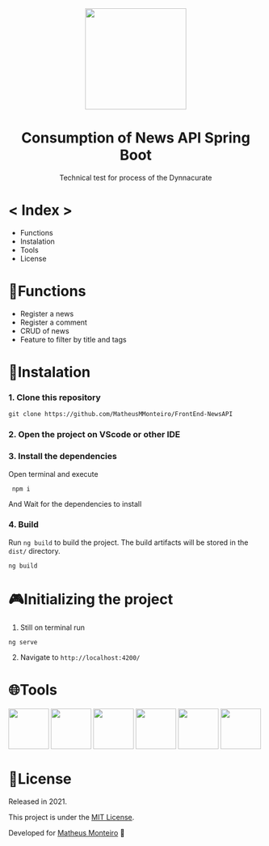 <div align="center">
  <a href="https://www.linkedin.com/company/dynaccurate/?originalSubdomain=lu"><img src="https://user-images.githubusercontent.com/42879442/149836519-9c9cf992-2cb2-4f29-851d-0963909fc64b.png" width="200" align="center"></a>  

  <h1>Consumption of News API Spring Boot  </h1>

Technical test for process of the Dynnacurate
</div>

# < Index >

<ul>
    <li>Functions</li>
    <li>Instalation</li>
    <li>Tools</li>
    <li>License</li>
</ul>

# 🚀Functions
- Register a news
- Register a comment
- CRUD of news
- Feature to filter by title and tags

# 📕Instalation 
### 1. Clone this repository
```
git clone https://github.com/MatheusMMonteiro/FrontEnd-NewsAPI
```

### 2. Open the project on VScode or other IDE


### 3. Install the dependencies
Open terminal and execute
```
 npm i
 ```
And Wait for the dependencies to install

### 4. Build
Run `ng build` to build the project. The build artifacts will be stored in the `dist/` directory.
```
ng build
```

# 🎮Initializing the project

1. Still on terminal run 
 ``` 
 ng serve
 ```
2. Navigate to ```http://localhost:4200/```


<h1> 🌐Tools </h1> 
<div style="display: inline_block">
<img src="https://cdn.jsdelivr.net/gh/devicons/devicon/icons/angularjs/angularjs-original.svg" width="80px"/>
<img src="https://cdn.jsdelivr.net/gh/devicons/devicon/icons/css3/css3-original.svg" width="80px"/>
<img src="https://cdn.jsdelivr.net/gh/devicons/devicon/icons/bootstrap/bootstrap-plain-wordmark.svg" width="80px"/>
<img src="https://cdn.jsdelivr.net/gh/devicons/devicon/icons/typescript/typescript-original.svg"  width="80px" />
<img src="https://cdn.jsdelivr.net/gh/devicons/devicon/icons/vscode/vscode-original-wordmark.svg" width="80px" />
<img src="https://cdn.jsdelivr.net/gh/devicons/devicon/icons/git/git-plain-wordmark.svg" width="80px" />
</div>

# 📝License
Released in 2021.

This project is under the [MIT License](./LICENSE).

Developed for [Matheus Monteiro](https://github.com/MatheusMMonteiro) 🚀
  

